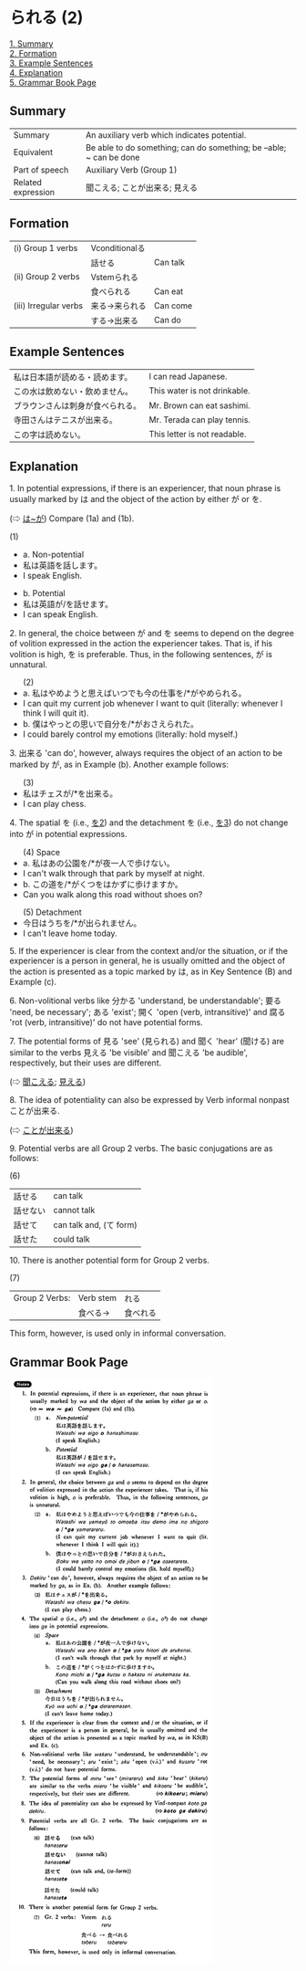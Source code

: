 # られる (2)

[1. Summary](#summary)<br>
[2. Formation](#formation)<br>
[3. Example Sentences](#example-sentences)<br>
[4. Explanation](#explanation)<br>
[5. Grammar Book Page](#grammar-book-page)<br>


## Summary

<table><tr>   <td>Summary</td>   <td>An auxiliary verb which indicates potential.</td></tr><tr>   <td>Equivalent</td>   <td>Be able to do something; can do something; be –able; ~ can be done</td></tr><tr>   <td>Part of speech</td>   <td>Auxiliary Verb (Group 1)</td></tr><tr>   <td>Related expression</td>   <td>聞こえる; ことが出来る; 見える</td></tr></table>

## Formation

<table class="table"> <tbody><tr class="tr head"> <td class="td"><span class="numbers">(i)</span> <span> <span class="bold">Group 1 verbs</span></span></td> <td class="td"><span>Vconditional<span class="concept">る</span></span></td> <td class="td"><span>&nbsp;</span></td> </tr> <tr class="tr"> <td class="td"><span>&nbsp;</span></td> <td class="td"><span>話せ<span class="concept">る</span></span> </td> <td class="td"><span>Can    talk</span></td> </tr> <tr class="tr head"> <td class="td"><span class="numbers">(ii)</span> <span> <span class="bold">Group 2 verbs</span></span></td> <td class="td"><span>Vstem<span class="concept">られる</span></span></td> <td class="td"><span>&nbsp;</span></td> </tr> <tr class="tr"> <td class="td"><span>&nbsp;</span></td> <td class="td"><span>食べ<span class="concept">られる</span></span> </td> <td class="td"><span>Can    eat</span></td> </tr> <tr class="tr head"> <td class="td"><span class="numbers">(iii)</span> <span> <span class="bold">Irregular verbs</span></span></td> <td class="td"><span>来る</span><span>→来<span class="concept">られる</span></span></td> <td class="td"><span>Can    come</span></td> </tr> <tr class="tr"> <td class="td"><span>&nbsp;</span></td> <td class="td"><span>する</span><span>→<span class="concept">出来る</span></span></td> <td class="td"><span>Can    do</span></td> </tr></tbody></table>

## Example Sentences

<table><tr>   <td>私は日本語が読める・読めます。</td>   <td>I can read Japanese.</td></tr><tr>   <td>この水は飲めない・飲めません。</td>   <td>This water is not drinkable.</td></tr><tr>   <td>ブラウンさんは刺身が食べられる。</td>   <td>Mr. Brown can eat sashimi.</td></tr><tr>   <td>寺田さんはテニスが出来る。</td>   <td>Mr. Terada can play tennis.</td></tr><tr>   <td>この字は読めない。</td>   <td>This letter is not readable.</td></tr></table>

## Explanation

<p>1. In potential expressions, if there is an experiencer, that noun phrase is usually marked by は and the object of the action by either が or を.</p>  <p>(⇨ <a href="#㊦ は～が">は~が</a>) Compare (1a) and (1b).</p>  <p>(1)</p>  <ul> <li>a. Non-potential</li> <li>私は英語を話します。</li> <li>I speak English.</li> </ul>  <ul> <li>b. Potential</li> <li>私は英語が/を話<span class="cloze">せます</span>。</li> <li>I can speak English.</li> </ul>  <p>2. In general, the choice between が and を seems to depend on the degree of volition expressed in the action the experiencer takes. That is, if his volition is high, を is preferable. Thus, in the following sentences, が is unnatural.</p>  <ul>(2) <li>a. 私はやめようと思えばいつでも今の仕事を/*がやめ<span class="cloze">られる</span>。</li> <li>I can quit my current job whenever I want to quit (literally: whenever I think I will quit it).</li> <div class="divide"></div> <li>b. 僕はやっとの思いで自分を/*がおさえ<span class="cloze">られた</span>。</li> <li>I could barely control my emotions (literally: hold myself.)</li> </ul>  <p>3. 出来る 'can do', however, always requires the object of an action to be marked by が, as in Example (b). Another example follows:</p>  <ul>(3) <li>私はチェスが/*を出来る。</li> <li>I can play chess.</li> </ul>  <p>4. The spatial を (i.e., <a href="#㊦ を (2)">を2</a>) and the detachment を (i.e., <a href="#㊦ を (3)">を3</a>) do not change into が in potential expressions.</p>  <ul>(4) Space <li>a. 私はあの公園を/*が夜一人で歩<span class="cloze">けない</span>。</li> <li>I can't walk through that park by myself at night.</li> <div class="divide"></div> <li>b. この道を/*がくつをはかずに歩<span class="cloze">けますか</span>。</li> <li>Can you walk along this road without shoes on?</li> </ul>  <ul>(5) Detachment <li>今日はうちを/*が出<span class="cloze">られません。</li> <li>I can't leave home today.</li> </ul>  <p>5. If the experiencer is clear from the context and/or the situation, or if the experiencer is a person in general, he is usually omitted and the object of the action is presented as a topic marked by は, as in Key Sentence (B) and Example (c).</p>  <p>6. Non-volitional verbs like 分かる 'understand, be understandable'; 要る 'need, be necessary'; ある 'exist'; 開く 'open (verb, intransitive)' and 腐る 'rot (verb, intransitive)' do not have potential forms.</p>  <p>7. The potential forms of 見る 'see' (見<span class="cloze">られる</span>) and 聞く 'hear' (聞<span class="cloze">ける</span>) are similar to the verbs 見える 'be visible' and 聞こえる 'be audible', respectively, but their uses are different.</p>   <p>(⇨ <a href="#㊦ 聞こえる・きこえる">聞こえる</a>; <a href="#㊦ 見える・みえる">見える</a>)</p>  <p>8. The idea of potentiality can also be expressed by Verb informal nonpastことが出来る.</p>  <p>(⇨ <a href="#㊦ ことが出来る・できる">ことが出来る</a>)</p>  <p>9. Potential verbs are all Group 2 verbs. The basic conjugations are as follows:</p>  <p>(6)</p>  <table class="table"> <tbody> <tr class="tr"> <td class="td">話せ<span class="cloze">る</span></td> <td class="td">can talk</td> </tr> <tr class="tr"> <td class="td">話せ<span class="cloze">ない</span></td> <td class="td">cannot talk</td> </tr> <tr class="tr"> <td class="td">話せ<span class="cloze">て</span></td> <td class="td">can talk and, (て form)</td> </tr> <tr class="tr"> <td class="td">話せ<span class="cloze">た</span></td> <td class="td">could talk</td> </tr> </tbody> </table>   <p>10. There is another potential form for Group 2 verbs.</p>  <p>(7)</p>  <table class="table"> <tbody> <tr class="tr"> <td class="td">Group 2 Verbs:</td> <td class="td">Verb stem</td> <td class="td"><span class="cloze">れる</span></td> </tr> <tr class="tr"> <td class="td"></td> <td class="td">食べる→</td> <td class="td">食べ<span class="cloze">れる</span></td> </tr> </tbody> </table>  <p>This form, however, is used only in informal conversation.</p>

## Grammar Book Page

![](../img/Basicられる2.png)

